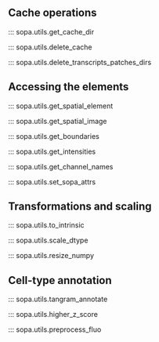 ## Cache operations

::: sopa.utils.get_cache_dir

::: sopa.utils.delete_cache

::: sopa.utils.delete_transcripts_patches_dirs

## Accessing the elements

::: sopa.utils.get_spatial_element

::: sopa.utils.get_spatial_image

::: sopa.utils.get_boundaries

::: sopa.utils.get_intensities

::: sopa.utils.get_channel_names

::: sopa.utils.set_sopa_attrs

## Transformations and scaling

::: sopa.utils.to_intrinsic

::: sopa.utils.scale_dtype

::: sopa.utils.resize_numpy

## Cell-type annotation

::: sopa.utils.tangram_annotate

::: sopa.utils.higher_z_score

::: sopa.utils.preprocess_fluo
